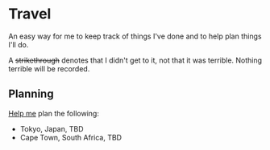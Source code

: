 # Travel

An easy way for me to keep track of things I've done and to help plan things I'll do.

A ~~strikethrough~~ denotes that I didn't get to it, not that it was terrible. Nothing terrible will be recorded.

## Planning

<a href="/norbert/travel/fork_select" class="minibutton btn-fork" rel="facebox nofollow">Help me</a> plan the following:

* Tokyo, Japan, TBD
* Cape Town, South Africa, TBD
